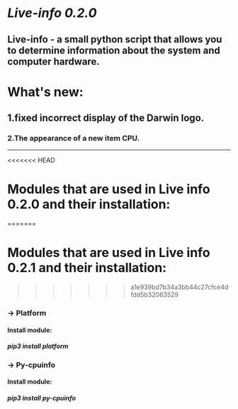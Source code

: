 
***Live-info 0.2.0***
=======
Live-info - a small python script that allows you to determine 
information about the system and computer hardware.
--------------------------------------------------------------
# What's new:
## 1.fixed incorrect display of the Darwin logo.
### 2.The appearance of a new item CPU.
---------------------------------------------------------------
<<<<<<< HEAD
# Modules that are used in Live info 0.2.0 and their installation:
=======
# Modules that are used in Live info 0.2.1 and their installation:
>>>>>>> a1e939bd7b34a3bb44c27cfce4dfdd5b32063529
### -> Platform
#### Install module:
##### pip3 install platform
### -> Py-cpuinfo
#### Install module:
##### pip3 install py-cpuinfo
